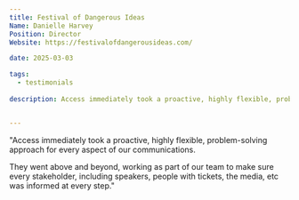 ```yaml
---
title: Festival of Dangerous Ideas
Name: Danielle Harvey
Position: Director
Website: https://festivalofdangerousideas.com/

date: 2025-03-03

tags:
  - testimonials
  
description: Access immediately took a proactive, highly flexible, problem-solving approach for every aspect of our communications.


---
```


"Access immediately took a proactive, highly flexible, problem-solving approach for every aspect of our communications.

They went above and beyond, working as part of our team to make sure every stakeholder, including speakers, people with tickets, the media, etc was informed at every step."